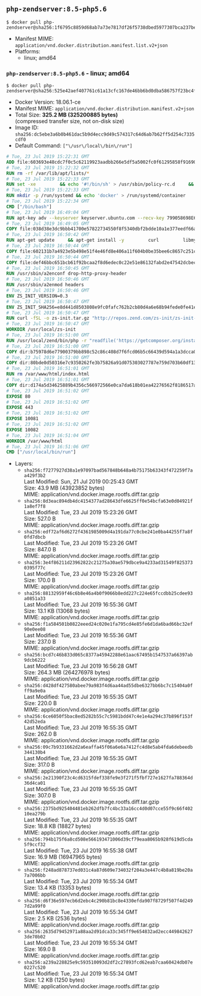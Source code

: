 ## `php-zendserver:8.5-php5.6`

```console
$ docker pull php-zendserver@sha256:1f6795c8859d68ab7a73e7817df26f5738dbed5977307bca237be36f83f0d1ca
```

-	Manifest MIME: `application/vnd.docker.distribution.manifest.list.v2+json`
-	Platforms:
	-	linux; amd64

### `php-zendserver:8.5-php5.6` - linux; amd64

```console
$ docker pull php-zendserver@sha256:525e42aef407761c61a13cfc167de46bb6bd0dba586757f23bc4fd8f1c36ec71
```

-	Docker Version: 18.06.1-ce
-	Manifest MIME: `application/vnd.docker.distribution.manifest.v2+json`
-	Total Size: **325.2 MB (325200885 bytes)**  
	(compressed transfer size, not on-disk size)
-	Image ID: `sha256:dc5ebe3a6b0b461dac5b9d4ecc9d49c574317c64d6ab7b62ff5d254c7335cdf0`
-	Default Command: `["\/usr\/local\/bin\/run"]`

```dockerfile
# Tue, 23 Jul 2019 15:22:31 GMT
ADD file:603693e48cdc7f0c5c62119923aadbb266e5df5a5002fc0f61295858f91690e8 in / 
# Tue, 23 Jul 2019 15:22:32 GMT
RUN rm -rf /var/lib/apt/lists/*
# Tue, 23 Jul 2019 15:22:33 GMT
RUN set -xe 		&& echo '#!/bin/sh' > /usr/sbin/policy-rc.d 	&& echo 'exit 101' >> /usr/sbin/policy-rc.d 	&& chmod +x /usr/sbin/policy-rc.d 		&& dpkg-divert --local --rename --add /sbin/initctl 	&& cp -a /usr/sbin/policy-rc.d /sbin/initctl 	&& sed -i 's/^exit.*/exit 0/' /sbin/initctl 		&& echo 'force-unsafe-io' > /etc/dpkg/dpkg.cfg.d/docker-apt-speedup 		&& echo 'DPkg::Post-Invoke { "rm -f /var/cache/apt/archives/*.deb /var/cache/apt/archives/partial/*.deb /var/cache/apt/*.bin || true"; };' > /etc/apt/apt.conf.d/docker-clean 	&& echo 'APT::Update::Post-Invoke { "rm -f /var/cache/apt/archives/*.deb /var/cache/apt/archives/partial/*.deb /var/cache/apt/*.bin || true"; };' >> /etc/apt/apt.conf.d/docker-clean 	&& echo 'Dir::Cache::pkgcache ""; Dir::Cache::srcpkgcache "";' >> /etc/apt/apt.conf.d/docker-clean 		&& echo 'Acquire::Languages "none";' > /etc/apt/apt.conf.d/docker-no-languages 		&& echo 'Acquire::GzipIndexes "true"; Acquire::CompressionTypes::Order:: "gz";' > /etc/apt/apt.conf.d/docker-gzip-indexes 		&& echo 'Apt::AutoRemove::SuggestsImportant "false";' > /etc/apt/apt.conf.d/docker-autoremove-suggests
# Tue, 23 Jul 2019 15:22:33 GMT
RUN mkdir -p /run/systemd && echo 'docker' > /run/systemd/container
# Tue, 23 Jul 2019 15:22:34 GMT
CMD ["/bin/bash"]
# Tue, 23 Jul 2019 16:49:04 GMT
RUN apt-key adv --keyserver keyserver.ubuntu.com --recv-key 799058698E65316A2E7A4FF42EAE1437F7D2C623
# Tue, 23 Jul 2019 16:49:05 GMT
COPY file:038d38e3dc9bbb41700e57822734550f8f5340dbf2bdde10a1e377eedf66a25e in /etc/apt/sources.list.d/zend-server.list 
# Tue, 23 Jul 2019 16:50:42 GMT
RUN apt-get update     && apt-get install -y         curl         libmysqlclient20         unzip         git         zend-server-php-5.6=8.5.12+b817     && rm -rf /var/lib/apt/lists/*     && /usr/local/zend/bin/zendctl.sh stop
# Tue, 23 Jul 2019 16:50:44 GMT
COPY file:602131b7a4923e5b498e51f4e46fd8e406a11f604b0be35bee6c8657c251c625 in /etc/zend.lic 
# Tue, 23 Jul 2019 16:50:44 GMT
COPY file:def46bbc651bcb61f92bcaa2f8d6edec0c22e51e86132fabd2e47542dcbec0bf in /etc/apache2/conf-available 
# Tue, 23 Jul 2019 16:50:45 GMT
RUN /usr/sbin/a2enconf drop-http-proxy-header
# Tue, 23 Jul 2019 16:50:46 GMT
RUN /usr/sbin/a2enmod headers
# Tue, 23 Jul 2019 16:50:46 GMT
ENV ZS_INIT_VERSION=0.3
# Tue, 23 Jul 2019 16:50:47 GMT
ENV ZS_INIT_SHA256=e8d441d8503808e9fc0fafc762b2cb80d4a6e68b94fede0fe41efdeac10800cb
# Tue, 23 Jul 2019 16:50:47 GMT
RUN curl -fSL -o zs-init.tar.gz "http://repos.zend.com/zs-init/zs-init-docker-${ZS_INIT_VERSION}.tar.gz"     && echo "${ZS_INIT_SHA256} *zs-init.tar.gz" | sha256sum -c -     && mkdir /usr/local/zs-init     && tar xzf zs-init.tar.gz --strip-components=1 -C /usr/local/zs-init     && rm zs-init.tar.gz
# Tue, 23 Jul 2019 16:50:47 GMT
WORKDIR /usr/local/zs-init
# Tue, 23 Jul 2019 16:51:00 GMT
RUN /usr/local/zend/bin/php -r "readfile('https://getcomposer.org/installer');" | /usr/local/zend/bin/php     && /usr/local/zend/bin/php composer.phar self-update && /usr/local/zend/bin/php composer.phar update
# Tue, 23 Jul 2019 16:51:00 GMT
COPY dir:b75978d6e77900379bb898c52c86c408d7f6fcd06b5c66439d594a1a3dcca0b4 in /usr/local/bin 
# Tue, 23 Jul 2019 16:51:00 GMT
COPY dir:80bde0d50316e7c9350262fe3b75826a91d075303027787e759d703b60df13d6 in /usr/local/zend/var/plugins/ 
# Tue, 23 Jul 2019 16:51:01 GMT
RUN rm /var/www/html/index.html
# Tue, 23 Jul 2019 16:51:01 GMT
COPY dir:d174a5d34625889b4356c566972566e0ca7da618b01ea42276562f8186517a67 in /var/www/html 
# Tue, 23 Jul 2019 16:51:02 GMT
EXPOSE 80
# Tue, 23 Jul 2019 16:51:02 GMT
EXPOSE 443
# Tue, 23 Jul 2019 16:51:02 GMT
EXPOSE 10081
# Tue, 23 Jul 2019 16:51:02 GMT
EXPOSE 10082
# Tue, 23 Jul 2019 16:51:04 GMT
WORKDIR /var/www/html
# Tue, 23 Jul 2019 16:51:06 GMT
CMD ["/usr/local/bin/run"]
```

-	Layers:
	-	`sha256:f7277927d38a1e97097bad567848b648a4b75175b63343f472259f7aa429f3b2`  
		Last Modified: Sun, 21 Jul 2019 00:25:43 GMT  
		Size: 43.9 MB (43923852 bytes)  
		MIME: application/vnd.docker.image.rootfs.diff.tar.gzip
	-	`sha256:8d3eac894db4dc4154377ad28643dfe6625ff0e54bcfa63e0d04921f1a8ef7f8`  
		Last Modified: Tue, 23 Jul 2019 15:23:26 GMT  
		Size: 527.0 B  
		MIME: application/vnd.docker.image.rootfs.diff.tar.gzip
	-	`sha256:edf72af6d6272f4361985009d4a191da77c0cbe241e0ba44255f7a8f0fd7dbcb`  
		Last Modified: Tue, 23 Jul 2019 15:23:26 GMT  
		Size: 847.0 B  
		MIME: application/vnd.docker.image.rootfs.diff.tar.gzip
	-	`sha256:3e4f86211d23962822c21275a30ae579dbce9a4233ad31549f8253730395f77c`  
		Last Modified: Tue, 23 Jul 2019 15:23:26 GMT  
		Size: 170.0 B  
		MIME: application/vnd.docker.image.rootfs.diff.tar.gzip
	-	`sha256:88132959f46c6b8e46a4b0f9066b8edd227c224e65fccdbb25cdee93a0851a33`  
		Last Modified: Tue, 23 Jul 2019 16:55:36 GMT  
		Size: 13.1 KB (13068 bytes)  
		MIME: application/vnd.docker.image.rootfs.diff.tar.gzip
	-	`sha256:f1a584501b0822eeed24c020e1fa795cd4e85fe6d1da6bad66bc32ef90e0ee08`  
		Last Modified: Tue, 23 Jul 2019 16:55:36 GMT  
		Size: 237.0 B  
		MIME: application/vnd.docker.image.rootfs.diff.tar.gzip
	-	`sha256:bcd7c46b833d065c8377a45942288e61aac67495b1547537a66397ab9dcb6222`  
		Last Modified: Tue, 23 Jul 2019 16:56:28 GMT  
		Size: 264.3 MB (264276978 bytes)  
		MIME: application/vnd.docker.image.rootfs.diff.tar.gzip
	-	`sha256:d428df427580abee79a983f4d6aa44ad55dbe6327bb6bc7c15404a0fff9a9e0a`  
		Last Modified: Tue, 23 Jul 2019 16:55:35 GMT  
		Size: 220.0 B  
		MIME: application/vnd.docker.image.rootfs.diff.tar.gzip
	-	`sha256:6ce6050f5bac8ed5282b55c7c5981bdd47c4e1e4a294c37b896f153f42d52eda`  
		Last Modified: Tue, 23 Jul 2019 16:55:35 GMT  
		Size: 262.0 B  
		MIME: application/vnd.docker.image.rootfs.diff.tar.gzip
	-	`sha256:09c7b9331662d2a6eaffa45f06a6e6a7412fc4d8e5ab4fda6debeedb344130b4`  
		Last Modified: Tue, 23 Jul 2019 16:55:35 GMT  
		Size: 317.0 B  
		MIME: application/vnd.docker.image.rootfs.diff.tar.gzip
	-	`sha256:2e21390f23c4cd6315fdef338fe9e3f271f5fbf727e1627fa788364d36d4ca01`  
		Last Modified: Tue, 23 Jul 2019 16:55:35 GMT  
		Size: 307.0 B  
		MIME: application/vnd.docker.image.rootfs.diff.tar.gzip
	-	`sha256:2375bd925404481eb262dfb7fc4bc33a16cc4d0d07cce55f9c66f40210ea279b`  
		Last Modified: Tue, 23 Jul 2019 16:55:35 GMT  
		Size: 18.8 KB (18827 bytes)  
		MIME: application/vnd.docker.image.rootfs.diff.tar.gzip
	-	`sha256:794b175f6a8cd508e566193471006d39cf79eaa8065b928f619d5cda5f9ccf32`  
		Last Modified: Tue, 23 Jul 2019 16:55:38 GMT  
		Size: 16.9 MB (16947965 bytes)  
		MIME: application/vnd.docker.image.rootfs.diff.tar.gzip
	-	`sha256:f248ad878737ed031c4a87d609e734032f204a3e447c4b8a819be20a7a7006bb`  
		Last Modified: Tue, 23 Jul 2019 16:55:34 GMT  
		Size: 13.4 KB (13353 bytes)  
		MIME: application/vnd.docker.image.rootfs.diff.tar.gzip
	-	`sha256:d6f36e597ecb6d2ebc4c290b81bc8e4330efda907f8729f507f4d2497d2a99f0`  
		Last Modified: Tue, 23 Jul 2019 16:55:34 GMT  
		Size: 2.5 KB (2536 bytes)  
		MIME: application/vnd.docker.image.rootfs.diff.tar.gzip
	-	`sha256:2635d79452971a88aa2d91dca33c345ff9e654832ad2ecc4498426273de70b02`  
		Last Modified: Tue, 23 Jul 2019 16:55:34 GMT  
		Size: 169.0 B  
		MIME: application/vnd.docker.image.rootfs.diff.tar.gzip
	-	`sha256:a239a228825e9c593510093d2df2c27893fcd62eab7caa60424db07e0227c520`  
		Last Modified: Tue, 23 Jul 2019 16:55:34 GMT  
		Size: 1.2 KB (1250 bytes)  
		MIME: application/vnd.docker.image.rootfs.diff.tar.gzip
